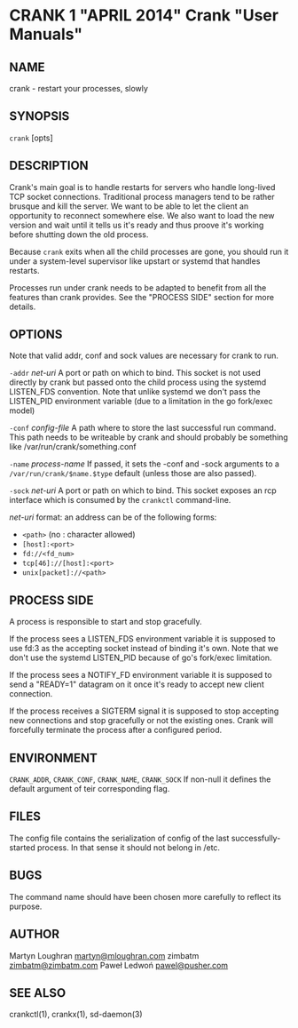 CRANK 1 "APRIL 2014" Crank "User Manuals"
=========================================

NAME
----

crank - restart your processes, slowly

SYNOPSIS
--------

`crank` [opts]

DESCRIPTION
-----------

Crank's main goal is to handle restarts for servers who handle long-lived TCP
socket connections. Traditional process managers tend to be rather brusque and
kill the server. We want to be able to let the client an opportunity to
reconnect somewhere else. We also want to load the new version and wait until
it tells us it's ready and thus proove it's working before shutting down the
old process.

Because `crank` exits when all the child processes are gone, you should run it
under a system-level supervisor like upstart or systemd that handles restarts.

Processes run under crank needs to be adapted to benefit from all the features
than crank provides. See the "PROCESS SIDE" section for more details.

OPTIONS
-------

Note that valid addr, conf and sock values are necessary for crank to run.

`-addr` *net-uri*
  A port or path on which to bind. This socket is not used directly by crank
  but passed onto the child process using the systemd LISTEN_FDS convention.
  Note that unlike systemd we don't pass the LISTEN_PID environment variable
  (due to a limitation in the go fork/exec model)

`-conf` *config-file*
  A path where to store the last successful run command. This path needs to be
  writeable by crank and should probably be something like
  /var/run/crank/something.conf

`-name` *process-name*
  If passed, it sets the -conf and -sock arguments to
  a `/var/run/crank/$name.$type` default (unless those are also passed).

`-sock` *net-uri*
  A port or path on which to bind. This socket exposes an rcp interface which
  is consumed by the `crankctl` command-line.

*net-uri* format: an address can be of the following forms:

* `<path>` (no : character allowed)
* `[host]:<port>`
* `fd://<fd_num>`
* `tcp[46]://[host]:<port>`
* `unix[packet]://<path>`

PROCESS SIDE
------------

A process is responsible to start and stop gracefully.

If the process sees a LISTEN_FDS environment variable it is supposed to use
fd:3 as the accepting socket instead of binding it's own. Note that we don't
use the systemd LISTEN_PID because of go's fork/exec limitation.

If the process sees a NOTIFY_FD environment variable it is supposed to send
a "READY=1" datagram on it once it's ready to accept new client connection.

If the process receives a SIGTERM signal it is supposed to stop accepting new
connections and stop gracefully or not the existing ones. Crank will
forcefully terminate the process after a configured period.

ENVIRONMENT
-----------

`CRANK_ADDR`, `CRANK_CONF`, `CRANK_NAME`, `CRANK_SOCK`
  If non-null it defines the default argument of teir corresponding flag.

FILES
-----

The config file contains the serialization of config of the last
successfully-started process. In that sense it should not belong in /etc.

BUGS
----

The command name should have been chosen more carefully to reflect its
purpose.

AUTHOR
------

Martyn Loughran <martyn@mloughran.com>
zimbatm <zimbatm@zimbatm.com>
Paweł Ledwoń <pawel@pusher.com>

SEE ALSO
--------

crankctl(1), crankx(1), sd-daemon(3)
